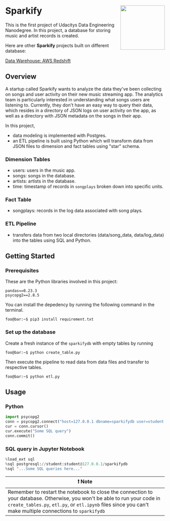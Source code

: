 # Sparkify <img src='https://s3.amazonaws.com/video.udacity-data.com/topher/2018/May/5b06cfa8_3-4-p-query-a-digital-music-store-database1/3-4-p-query-a-digital-music-store-database1.jpg' align="right" height="140" />

This is the first project of Udacitys Data Engineering Nanodegree. In this project, a database for storing music and artist records is created.

Here are other **Sparkify** projects built on different database:

[Data Warehouse: AWS Redshift]() 

## Overview

A startup called Sparkify wants to analyze the data they've been collecting on songs and user activity on their new music streaming app. The analytics team is particularly interested in understanding what songs users are listening to. Currently, they don't have an easy way to query their data, which resides in a directory of JSON logs on user activity on the app, as well as a directory with JSON metadata on the songs in their app.

In this project,

- data modeling is implemented with Postgres.
- an ETL pipeline is built using Python which will transform data from JSON files to dimension and fact tables using "star" schema.

### Dimension Tables

- users: users in the music app.
- songs: songs in the database.
- artists: artists in the database.
- time: timestamp of records in `songplays` broken down into specific units.

### Fact Table

- songplays: records in the log data associated with song plays.

### ETL Pipeline

- transfers data from two local directories (data/song_data, data/log_data) into the tables using SQL and Python.

## Getting Started

### Prerequisites

These are the Python libraries involved in this project:

```console
pandas==0.23.3
psycopg2==2.8.5
```

You can install the depedency by running the following command in the terminal.

```console
foo@bar:~$ pip3 install requirement.txt
```

### Set up the database

Create a fresh instance of the `sparkifydb` with empty tables by running

```console
foo@bar:~$ python create_table.py
```

Then execute the pipeline to read data from data files and transfer to respective tables.

```console
foo@bar:~$ python etl.py
```

## Usage

### Python

``` Python
import psycopg2
conn = psycopg2.connect("host=127.0.0.1 dbname=sparkifydb user=student password=student")
cur = conn.cursor()
cur.execute("Some SQL query")
conn.commit()
```

### SQL query in Jupyter Notebook

```Python
%load_ext sql
%sql postgresql://student:student@127.0.0.1/sparkifydb
%sql "...Some SQL queries here..."
```

| :exclamation:  Note  |
|----------------------|
|Remember to restart the notebook to close the connection to your database. Otherwise, you won't be able to run your code in `create_tables.py`, `etl.py`, or `etl.ipynb` files since you can't make multiple connections to `sparkifydb`|